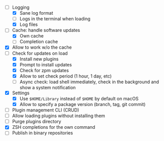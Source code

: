 * [ ] Logging
  * [x] Sane log format
  * [ ] Logs in the terminal when loading
  * [x] Log files
* [ ] Cache: handle software updates
  * [x] Own cache
  * [ ] Completion cache
* [x] Allow to work w/o the cache
* [ ] Check for updates on load
  * [x] Install new plugins
  * [x] Prompt to install updates
  * [x] Check for zpm updates
  * [x] Allow to set check period (1 hour, 1 day, etc)
  * [ ] Async check: load shell immediately, check in the background and show a system notification
* [x] Settings
  * [x] Use `$HOME/Library` instead of `$HOME` by default on macOS
  * [x] Allow to specify a package version (branch, tag, git commit)
* [ ] Plugin management CLI (CRUD)
* [ ] Allow loading plugins without installing them
* [ ] Purge plugins directory
* [x] ZSH completions for the own command
* [ ] Publish in binary repositories
